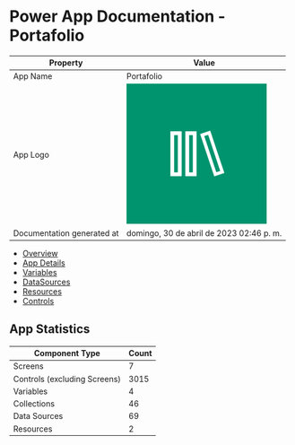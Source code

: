 ﻿# Power App Documentation \- Portafolio

| Property                   | Value                                    |
| -------------------------- | ---------------------------------------- |
| App Name                   | Portafolio                               |
| App Logo                   | ![App Logo](resources/applogoSmall.png)  |
| Documentation generated at | domingo, 30 de abril de 2023 02:46 p. m. |

- [Overview](index-Portafolio.md)
- [App Details](appdetails-Portafolio.md)
- [Variables](variables-Portafolio.md)
- [DataSources](datasources-Portafolio.md)
- [Resources](resources-Portafolio.md)
- [Controls](controls-Portafolio.md)

## App Statistics

| Component Type               | Count |
| ---------------------------- | ----- |
| Screens                      | 7     |
| Controls (excluding Screens) | 3015  |
| Variables                    | 4     |
| Collections                  | 46    |
| Data Sources                 | 69    |
| Resources                    | 2     |
